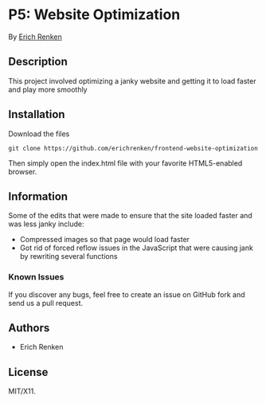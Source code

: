 # P5: Website Optimization

By [Erich Renken](https://github.com/erichrenken)

## Description
This project involved optimizing a janky website and getting it to load faster and play more smoothly

## Installation

Download the files

```Git
git clone https://github.com/erichrenken/frontend-website-optimization
```

Then simply open the index.html file with your favorite HTML5-enabled browser.


## Information

Some of the edits that were made to ensure that the site loaded faster and was less janky include:

* Compressed images so that page would load faster
* Got rid of forced reflow issues in the JavaScript that were causing jank by rewriting several functions

### Known Issues

If you discover any bugs, feel free to create an issue on GitHub fork and
send us a pull request.

## Authors

* Erich Renken

## License

MIT/X11.
